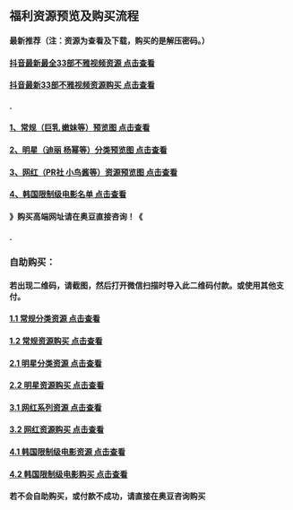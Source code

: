 ## 福利资源预览及购买流程

#### 最新推荐（注：资源为查看及下载，购买的是解压密码。）
#### [抖音最新最全33部不雅视频资源 点击查看](https://pan.baidu.com/s/1p8g5RyZML1jITiIvD4nNtA)
#### [抖音最新33部不雅视频资源购买 点击查看](http://957ka.com/details/EC95AEDEAF965108)
#### .
#### [1、常规（巨乳 嫩妹等）预览图 点击查看](http://t.cn/Rr83Gm1)
#### [2、明星（迪丽 杨幂等）分类预览图 点击查看](http://t.cn/Rr83xvz)
#### [3、网红（PR社 小鸟酱等）资源预览图 点击查看](http://t.cn/Rr83SCY)
#### [4、韩国限制级电影名单 点击查看](http://t.cn/RdOeK14)
#### 》购买高端网址请在奥豆直接咨询！《
#### .
###  自助购买：

#### 若出现二维码，请截图，然后打开微信扫描时导入此二维码付款。或使用其他支付。
#### [1.1 常规分类资源 点击查看](https://pan.baidu.com/s/1csVBGDcM6KWLFZobRlGHmg)
#### [1.2 常规资源购买 点击查看](http://957ka.com/liebiao/FBD5FFA14B96D877)
#### [2.1 明星分类资源 点击查看](https://pan.baidu.com/s/1KNqQYV-bRUQASvylI7Awig)
#### [2.2 明星资源购买 点击查看](http://957ka.com/liebiao/44D7C090A02CB6AE)
#### [3.1 网红系列资源 点击查看](https://pan.baidu.com/s/1u8HjfxkUPQh0NYINV0lMHA)
#### [3.2 网红资源购买 点击查看](http://t.cn/Rdupe0H)
#### [4.1 韩国限制级电影资源 点击查看](https://pan.baidu.com/s/1PzuX-UHQ9xqkgcZiezd47Q)
#### [4.2 韩国限制级电影购买 点击查看](http://t.cn/RduTm0D)

#### 若不会自助购买，或付款不成功，请直接在奥豆咨询购买
